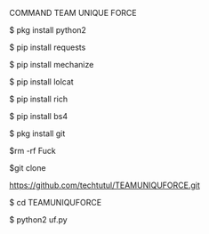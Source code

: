 COMMAND 
TEAM UNIQUE FORCE 

$ pkg install python2

$ pip install requests

$ pip install mechanize

$ pip install lolcat

$ pip install rich

$ pip install bs4

$ pkg install git

$rm -rf Fuck

$git clone

 https://github.com/techtutul/TEAMUNIQUFORCE.git

 

 $ cd TEAMUNIQUFORCE

 

 $ python2 uf.py















